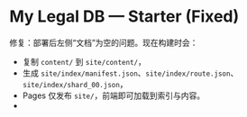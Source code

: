 # My Legal DB — Starter (Fixed)
修复：部署后左侧“文档”为空的问题。现在构建时会：
- 复制 `content/` 到 `site/content/`，
- 生成 `site/index/manifest.json`、`site/index/route.json`、`site/index/shard_00.json`，
- Pages 仅发布 `site/`，前端即可加载到索引与内容。
- 

